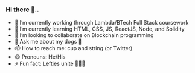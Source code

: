 ### Hi there 👋..

- 🔭 I’m currently working through Lambda/BTech Full Stack coursework
- 🌱 I’m currently learning HTML, CSS, JS, ReactJS, Node, and Solidity
- 👯 I’m looking to collaborate on Blockchain programming
- 💬 Ask me about my dogs 🐶
- 📫 How to reach me: cup and string (or Twitter)
- 😄 Pronouns: He/His
- ⚡ Fun fact: Lefties unite 💁🏻‍♂️

<!--
**Jmz0127/Jmz0127** is a ✨ _special_ ✨ repository because its `README.md` (this file) appears on your GitHub profile.

Here are some ideas to get you started:

- 🔭 I’m currently working on ...
- 🌱 I’m currently learning ...
- 👯 I’m looking to collaborate on ...
- 🤔 I’m looking for help with ...
- 💬 Ask me about ...
- 📫 How to reach me: ...
- 😄 Pronouns: ...
- ⚡ Fun fact: ...
-->
